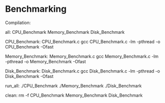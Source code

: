 # Benchmarking
Compilation:

all: CPU_Benchmark Memory_Benchmark Disk_Benchmark

CPU_Benchmark: CPU_Benchmark.c
	gcc CPU_Benchmark.c -lm -pthread -o CPU_Benchmark -Ofast

Memory_Benchmark: Memory_Benchmark.c
	gcc Memory_Benchmark.c -lm -pthread -o Memory_Benchmark -Ofast

Disk_Benchmark: Disk_Benchmark.c
	gcc Disk_Benchmark.c -lm -pthread -o Disk_Benchmark -Ofast

run_all:
	./CPU_Benchmark
	./Memory_Benchmark
	./Disk_Benchmark

clean:
	rm -f CPU_Benchmark Memory_Benchmark Disk_Benchmark
